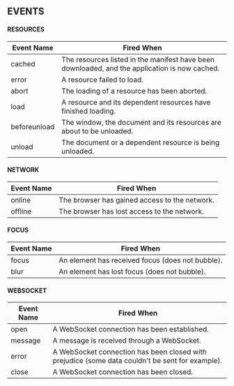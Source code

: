 ## EVENTS

#### RESOURCES 

| Event Name  | Fired When |
| ------------- | ------------- |
|cached         | The resources listed in the manifest have been downloaded, and the application is now cached.| 
|error          | A resource failed to load.                                                                   |
|abort          | The loading of a resource has been aborted.                                                  | 
|load           | A resource and its dependent resources have finished loading.                                |
|beforeunload   | The window, the document and its resources are about to be unloaded.                         |
|unload         | The document or a dependent resource is being unloaded.                                      |

#### NETWORK 
| Event Name  | Fired When |
| ------------- | ------------- |
|online|	The browser has gained access to the network.|
|offline|	The browser has lost access to the network.|

#### FOCUS 
| Event Name  | Fired When |
| ------------- | ------------- |
|focus|	An element has received focus (does not bubble).|
|blur |	An element has lost focus (does not bubble).|



#### WEBSOCKET 

| Event Name  | Fired When |
| ------------- | ------------- |
|open	|A WebSocket connection has been established.|
|message|	A message is received through a WebSocket.|
|error|	A WebSocket connection has been closed with prejudice (some data couldn't be sent for example).|
|close|	A WebSocket connection has been closed.|
